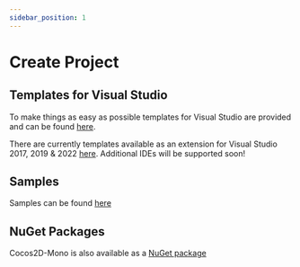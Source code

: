 ```yaml
---
sidebar_position: 1
---
```


# Create Project

## Templates for Visual Studio

To make things as easy as possible templates for Visual Studio are provided and can be found [here](https://github.com/brandmooffin/cocos2d-mono/tree/master/ProjectTemplates).

There are currently templates available as an extension for Visual Studio 2017, 2019 & 2022 [here](https://marketplace.visualstudio.com/items?itemName=Cocos2D-MonoTeamBrokenWallsStudios.cocos2dmonoprojecttemplates). Additional IDEs will be supported soon!

## Samples

Samples can be found [here](https://github.com/brandmooffin/cocos2d-mono/tree/master/Samples)

## NuGet Packages

Cocos2D-Mono is also available as a [NuGet package](https://www.nuget.org/packages?q=cocos2d-mono)
